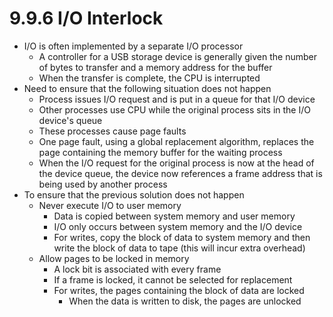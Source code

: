 # 9.9.6 I/O Interlock

* I/O is often implemented by a separate I/O processor
  * A controller for a USB storage device is generally given the number of bytes to transfer and a memory address for the buffer
  * When the transfer is complete, the CPU is interrupted
* Need to ensure that the following situation does not happen
  * Process issues I/O request and is put in a queue for that I/O device
  * Other processes use CPU while the original process sits in the I/O device's queue
  * These processes cause page faults
  * One page fault, using a global replacement algorithm, replaces the page containing the memory buffer for the waiting process
  * When the I/O request for the original process is now at the head of the device queue, the device now references a frame address that is being used by another process
* To ensure that the previous solution does not happen
  * Never execute I/O to user memory
    * Data is copied between system memory and user memory
    * I/O only occurs between system memory and the I/O device
    * For writes, copy the block of data to system memory and then write the block of data to tape (this will incur extra overhead)
  * Allow pages to be locked in memory
    * A lock bit is associated with every frame
    * If a frame is locked, it cannot be selected for replacement
    * For writes, the pages containing the block of data are locked
      * When the data is written to disk, the pages are unlocked
